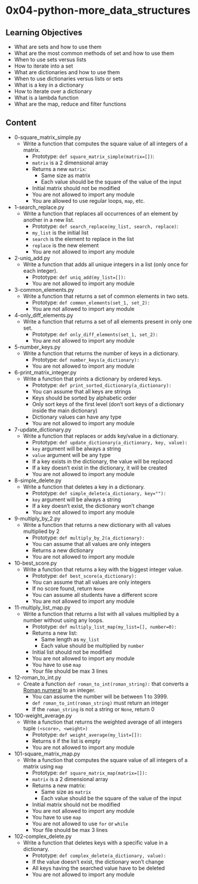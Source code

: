 # 0x04-python-more_data_structures

## Learning Objectives
- What are sets and how to use them
- What are the most common methods of set and how to use them
- When to use sets versus lists
- How to iterate into a set
- What are dictionaries and how to use them
- When to use dictionaries versus lists or sets
- What is a key in a dictionary
- How to iterate over a dictionary
- What is a lambda function
- What are the map, reduce and filter functions

## Content
- 0-square_matrix_simple.py
    * Write a function that computes the square value of all integers of a matrix.
        * Prototype: `def square_matrix_simple(matrix=[])`:
        * `matrix` is a 2 dimensional array
        * Returns a new `matrix`:
            * Same size as matrix
            * Each value should be the square of the value of the input
        * Initial matrix should not be modified
        * You are not allowed to import any module
        * You are allowed to use regular loops, `map`, etc.
- 1-search_replace.py
    * Write a function that replaces all occurrences of an element by another in a new list.
        * Prototype: `def search_replace(my_list, search, replace)`:
        * `my_list` is the initial list
        * `search` is the element to replace in the list
        * `replace` is the new element
        * You are not allowed to import any module
- 2-uniq_add.py
    * Write a function that adds all unique integers in a list (only once for each integer).
        * Prototype: `def uniq_add(my_list=[]):`
        * You are not allowed to import any module
- 3-common_elements.py
    * Write a function that returns a set of common elements in two sets.
        * Prototype: `def common_elements(set_1, set_2):`
        * You are not allowed to import any module
- 4-only_diff_elements.py
    * Write a function that returns a set of all elements present in only one set.
        * Prototype: `def only_diff_elements(set_1, set_2):`
        * You are not allowed to import any module
- 5-number_keys.py
    * Write a function that returns the number of keys in a dictionary.
        * Prototype: `def number_keys(a_dictionary):`
        * You are not allowed to import any module
- 6-print_matrix_integer.py
    * Write a function that prints a dictionary by ordered keys.
        * Prototype: `def print_sorted_dictionary(a_dictionary):`
        * You can assume that all keys are strings
        * Keys should be sorted by alphabetic order
        * Only sort keys of the first level (don’t sort keys of a dictionary inside the main dictionary)
        * Dictionary values can have any type
        * You are not allowed to import any module
- 7-update_dictionary.py
    * Write a function that replaces or adds key/value in a dictionary.
        * Prototype: `def update_dictionary(a_dictionary, key, value):`
        * `key` argument will be always a string
        * `value` argument will be any type
        * If a key exists in the dictionary, the value will be replaced
        * If a key doesn’t exist in the dictionary, it will be created
        * You are not allowed to import any module
- 8-simple_delete.py
    * Write a function that deletes a key in a dictionary.
        * Prototype: `def simple_delete(a_dictionary, key=""):`
        * `key` argument will be always a string
        * If a key doesn’t exist, the dictionary won’t change
        * You are not allowed to import any module
- 9-multiply_by_2.py
    * Write a function that returns a new dictionary with all values multiplied by 2
        * Prototype: `def multiply_by_2(a_dictionary):`
        * You can assume that all values are only integers
        * Returns a new dictionary
        * You are not allowed to import any module
- 10-best_score.py
    * Write a function that returns a key with the biggest integer value.
        * Prototype: `def best_score(a_dictionary):`
        * You can assume that all values are only integers
        * If no score found, return `None`
        * You can assume all students have a different score
        * You are not allowed to import any module
- 11-multiply_list_map.py
    * Write a function that returns a list with all values multiplied by a number without using any loops.
        * Prototype: `def multiply_list_map(my_list=[], number=0):`
        * Returns a new list:
            * Same length as `my_list`
            * Each value should be multiplied by `number`
        * Initial list should not be modified
        * You are not allowed to import any module
        * You have to use `map`
        * Your file should be max 3 lines
- 12-roman_to_int.py
    * Create a function `def roman_to_int(roman_string):` that converts a [Roman numeral](https://intranet.alxswe.com/rltoken/oSuwqUrL0BL_hi4VqVvs_g) to an integer.
        * You can assume the number will be between 1 to 3999.
        * `def roman_to_int(roman_string)` must return an integer
        * If the `roman_string` is not a string or `None`, return 0
- 100-weight_average.py
    * Write a function that returns the weighted average of all integers tuple `(<score>, <weight>)`
        * Prototype: `def weight_average(my_list=[]):`
        * Returns `0` if the list is empty
        * You are not allowed to import any module
- 101-square_matrix_map.py
    * Write a function that computes the square value of all integers of a matrix using `map`
        * Prototype: `def square_matrix_map(matrix=[]):`
        * `matrix` is a 2 dimensional array
        * Returns a new matrix:
            * Same size as `matrix`
            * Each value should be the square of the value of the input
        * Initial matrix should not be modified
        * You are not allowed to import any module
        * You have to use `map`
        * You are not allowed to use `for` or `while`
        * Your file should be max 3 lines
- 102-complex_delete.py
    * Write a function that deletes keys with a specific value in a dictionary.
        * Prototype: `def complex_delete(a_dictionary, value):`
        * If the value doesn’t exist, the dictionary won’t change
        * All keys having the searched value have to be deleted
        * You are not allowed to import any module